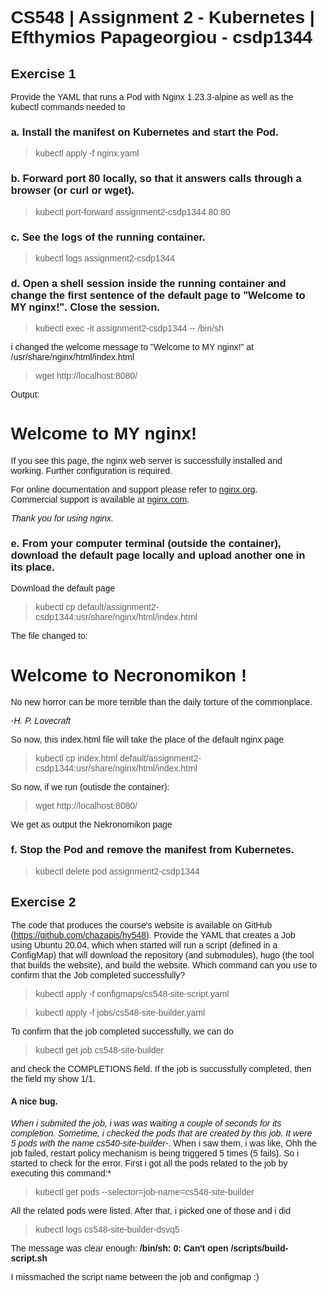 # CS548 | Assignment 2 - Kubernetes | Efthymios Papageorgiou - csdp1344

## Exercise 1
Provide the YAML that runs a Pod with Nginx 1.23.3-alpine as well as the kubectl commands needed to

### a. Install the manifest on Kubernetes and start the Pod.

> kubectl apply -f nginx.yaml  

### b. Forward port 80 locally, so that it answers calls through a browser (or curl or wget).

> kubectl port-forward assignment2-csdp1344 80:80  

### c. See the logs of the running container.

> kubectl logs assignment2-csdp1344  

### d. Open a shell session inside the running container and change the first sentence of the default page to "Welcome to MY nginx!". Close the session.

> kubectl exec -it assignment2-csdp1344 -- /bin/sh  

i changed the welcome message to "Welcome to MY nginx!" at /usr/share/nginx/html/index.html

> wget http://localhost:8080/  

Output:  
<!DOCTYPE html>
<html>
<head>
<title>Welcome to MY nginx!</title>
<style>
html { color-scheme: light dark; }
body { width: 35em; margin: 0 auto;
font-family: Tahoma, Verdana, Arial, sans-serif; }
</style>
</head>
<body>
<h1>Welcome to MY nginx!</h1>
<p>If you see this page, the nginx web server is successfully installed and
working. Further configuration is required.</p>

<p>For online documentation and support please refer to
<a href="http://nginx.org/">nginx.org</a>.<br/>
Commercial support is available at
<a href="http://nginx.com/">nginx.com</a>.</p>

<p><em>Thank you for using nginx.</em></p>
</body>
</html>  

### e. From your computer terminal (outside the container), download the default page locally and upload another one in its place.  

Download the default page
> kubectl cp default/assignment2-csdp1344:usr/share/nginx/html/index.html 

The file changed to:

<!DOCTYPE html>
<html>
<head>
<title>Welcome to Necronomikon !</title>
<style>
html { color-scheme: light dark; }
body { width: 35em; margin: 0 auto;
font-family: Tahoma, Verdana, Arial, sans-serif; }
</style>
</head>
<body>
<h1>Welcome to Necronomikon !</h1>
<p>No new horror can be more terrible than the daily torture of the commonplace.</p>

<p><em>-H. P. Lovecraft</em></p>
</body>
</html>

So now, this index.html file will take the place of the default nginx page  

> kubectl cp index.html default/assignment2-csdp1344:usr/share/nginx/html/index.html

So now, if we run (outisde the container):

>  wget http://localhost:8080/  

We get as output the Nekronomikon page

### f. Stop the Pod and remove the manifest from Kubernetes.  

> kubectl delete pod assignment2-csdp1344  

## Exercise 2
The code that produces the course's website is available on GitHub (https://github.com/chazapis/hy548). Provide the YAML that creates a Job using Ubuntu 20.04, which when started will run a script (defined in a ConfigMap) that will download the repository (and submodules), hugo (the tool that builds the website), and build the website. Which command can you use to confirm that the Job completed successfully?

> kubectl apply -f configmaps/cs548-site-script.yaml  

> kubectl apply -f jobs/cs548-site-builder.yaml 

To confirm that the job completed successfully, we can do  

> kubectl get job cs548-site-builder  

and check the COMPLETIONS field. If the job is succussfully completed, then the field my show 1/1.  

#### A nice bug.

*When i submited the job, i was was waiting a couple of seconds for its completion. Sometime, i checked the pods that are created by this job. It were 5 pods with the name cs540-site-builder-*. When i saw them, i was like, Ohh the job failed, restart policy mechanism is being triggered 5 times (5 fails). So i started to check for the error. First i got all the pods related to the job by executing this command:*

> kubectl get pods --selector=job-name=cs548-site-builder  

All the related pods were listed. After that, i picked one of those and i did  

> kubectl logs cs548-site-builder-dsvq5  

The message was clear enough: **/bin/sh: 0: Can't open /scripts/build-script.sh**  

I missmached the script name between the job and configmap :)
